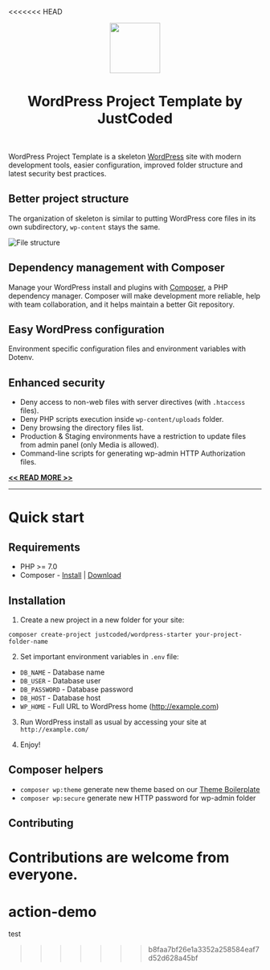 <<<<<<< HEAD
<p align="center">
    <a href="https://wordpress.org" target="_blank">
        <img src="https://s.w.org/about/images/logos/wordpress-logo-notext-rgb.png" height="100px">
    </a>
    <h1 align="center">WordPress Project Template by JustCoded</h1>
    <br>
</p>

WordPress Project Template is a skeleton [WordPress](https://wordpress.org/) site with modern 
development tools, easier configuration, improved folder structure and latest security best practices.

## Better project structure

The organization of skeleton is similar to putting WordPress core files in its own subdirectory, 
`wp-content` stays the same. 

![File structure](https://github.com/justcoded/wordpress-starter/wiki/assets/20171201-wp-starter-structure1.png)

## Dependency management with Composer

Manage your WordPress install and plugins with [Composer](http://getcomposer.org), 
a PHP dependency manager. Composer will make development more reliable, help with team collaboration, 
and it helps maintain a better Git repository.

## Easy WordPress configuration

Environment specific configuration files and environment variables with Dotenv.

## Enhanced security

* Deny access to non-web files with server directives (with `.htaccess` files).
* Deny PHP scripts execution inside `wp-content/uploads` folder.
* Deny browsing the directory files list.
* Production & Staging environments have a restriction to update files from admin panel (only Media is allowed).
* Command-line scripts for generating wp-admin HTTP Authorization files.  

**[<< READ MORE >>](https://github.com/justcoded/wordpress-starter/wiki)**

**************************

# Quick start

## Requirements

* PHP >= 7.0
* Composer - [Install](https://getcomposer.org/doc/00-intro.md#installation-linux-unix-osx) | [Download](https://getcomposer.org/download/)

## Installation

1. Create a new project in a new folder for your site:

  `composer create-project justcoded/wordpress-starter your-project-folder-name`

2. Set important environment variables in `.env`  file:
  * `DB_NAME` - Database name
  * `DB_USER` - Database user
  * `DB_PASSWORD` - Database password
  * `DB_HOST` - Database host
  * `WP_HOME` - Full URL to WordPress home (http://example.com)

3. Run WordPress install as usual by accessing your site at `http://example.com/`

4. Enjoy!

## Composer helpers

* `composer wp:theme` generate new theme based on our [Theme Boilerplate](https://github.com/justcoded/wordpress-theme-boilerplate)
* `composer wp:secure` generate new HTTP password for wp-admin folder

## Contributing

Contributions are welcome from everyone.
=======
# action-demo
test
>>>>>>> b8faa7bf26e1a3352a258584eaf7d52d628a45bf
